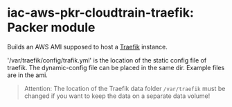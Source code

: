 # iac-aws-pkr-cloudtrain-traefik: Packer module 

Builds an AWS AMI supposed to host a [Traefik](https://traefik.io/traefik/) instance.

'/var/traefik/config/trafik.yml' is the location of the static config file of traefik.
The dynamic-config file can be placed in the same dir. Example files are in the ami.

> Attention: The location of the Traefik data folder `/var/traefik` must be changed if you want to keep the 
> data on a separate data volume!